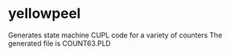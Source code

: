 yellowpeel
==========

Generates state machine CUPL code for a variety of counters
The generated file is COUNT63.PLD
